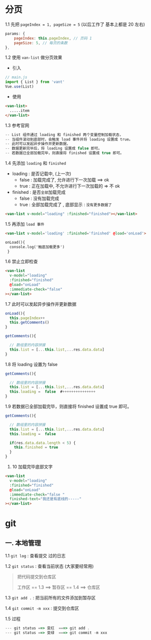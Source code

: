 # 分页

1.1 先把 `pageIndex = 1, pageSize = 5` (以后工作了 基本上都是 20 左右)

```js
params: {
    pageIndex: this.pageIndex, // 页码 1
    pageSize: 5, // 每页的条数
},
```

1.2 使用 `van-list` 做分页效果

- 引入

```js
// main.js
import { List } from 'vant'
Vue.use(List)
```

- 使用

```html
<van-list>
  .....item
</van-list>
```

1.3 参考官网

```js
-- List 组件通过 loading 和 finished 两个变量控制加载状态，
-- 当组件滚动到底部时，会触发 load 事件并将 loading 设置成 true。
-- 此时可以发起异步操作并更新数据，
-- 数据更新完毕后，将 loading 设置成 false 即可。
-- 若数据已全部加载完毕，则直接将 finished 设置成 true 即可。
```

1.4 先添加 `loading` 和 `finished`

- loading : 是否记载中, (上一次)
  - false : 加载完成了, 允许进行下一次加载 ==> ok
  - true : 正在加载中, 不允许进行下一次加载的 => 不 ok
- finished : 是否`全部`加载完成
  - false : 没有加载完成
  - true : 全部加载完成了 , 底部显示 : `没有更多数据了`

```html
<van-list v-model="loading" :finished="finished"></van-list>
```

1.5 再添加 `load 事件`

```html
<van-list v-model='loading' :finished='finished' @load='onLoad'>

onLoad(){
  console.log('触底加载更多')
 }
```

1.6 禁止立即检查

```html
<van-list
  v-model="loading"
  :finished="finished"
  @load="onLoad"
  :immediate-check="false"
></van-list>
```

1.7 此时可以发起异步操作并更新数据

```js
onLoad(){
  this.pageIndex++
  this.getComments()
}

getComments(){

  // 数组里的内容拼接
  this.list = [...this.list,...res.data.data]
}

```

1.8 将 loading 设置为 false

```js
getComments(){

  // 数组里的内容拼接
  this.list = [...this.list,...res.data.data]
  this.loading =  false  #+++++++++++++++
}
```

1.9 若数据已全部加载完毕，则直接将 finished 设置成 true 即可。

```js
getComments(){

  // 数组里的内容拼接
  this.list = [...this.list,...res.data.data]
  this.loading =  false

  if(res.data.data.length < 5) {
    this.finished = true
  }
}

```

1. 10 加载完毕底部文字

```html
<van-list
  v-model="loading"
  :finished="finished"
  @load="onLoad"
  :immediate-check="false "
  finished-text="我还是有底线的-----"
></van-list>
```

# git

## 一. 本地管理

1.1 `git log` : 查看提交 过的日志

1.2 `git status` : 查看当前状态 (大家要经常用)

> 把代码提交到仓库区
>
> 工作区 == 1.3 ==> 暂存区 == 1.4 ==> 仓库区

1.3 `git add .` : 把当前所有的文件添加到暂存区

1.4 `git commit -m xxx` : 提交到仓库区

1.5 过程

```js
--- git status ==> 变红  ===> git add .
--- git status ==> 变绿  ===> git commit -m xxx
```
